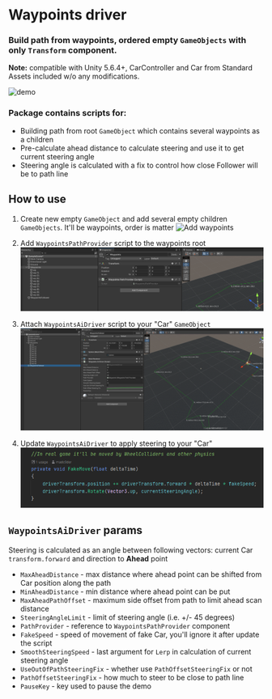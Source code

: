 # Waypoints driver

### Build path from waypoints, ordered empty `GameObjects` with only `Transform` component.

**Note:** compatible with Unity 5.6.4+, CarController and Car from Standard Assets included w/o any modifications.


![demo](Docs/follower-demo.gif "Demo")

### Package contains scripts for:
- Building path from root `GameObject` which contains several waypoints as a children
- Pre-calculate ahead distance to calculate steering and use it to get current steering angle
- Steering angle is calculated with a fix to control how close Follower will be to path line 

## How to use
1. Create new empty `GameObject` and add several empty children `GameObjects`. 
   It'll be waypoints, order is matter
   ![Add waypoints](Docs/put-waypoints.gif "Add waypoints")  
     

2. Add `WaypointsPathProvider` script to the waypoints root
   ![Add WaypointsPathProvider](Docs/add-path-provider.png "Add WaypointsPathProvider")
     
      
3. Attach `WaypointsAiDriver` script to your "Car" `GameObject`
   ![Add WaypointsAiDriver](Docs/add-follower-script.png "Add WaypointsAiDriver to Car GameObject")
   

4. Update `WaypointsAiDriver` to apply steering to your "Car"
   ![Update WaypointsAiDriver to apply steering to your car](Docs/update-driver-script.png "Update WaypointsAiDriver to apply steering to your car")
   
## `WaypointsAiDriver` params 
Steering is calculated as an angle between following vectors: current Car `transform.forward` 
and direction to **Ahead** point 


- `MaxAheadDistance` - max distance where ahead point can be shifted from Car position along the path
- `MinAheadDistance` - min distance where ahead point can be put
- `MaxAheadPathOffset` - maximum side offset from path to limit ahead scan distance
- `SteeringAngleLimit` - limit of steering angle (i.e. +/- 45 degrees)
- `PathProvider` - reference to `WaypointsPathProvider` component
- `FakeSpeed` - speed of movement of fake Car, you'll ignore it after update the script
- `SmoothSteeringSpeed` - last argument for `Lerp` in calculation of current steering angle
- `UseOutOfPathSteeringFix` - whether use `PathOffsetSteeringFix` or not
- `PathOffsetSteeringFix` - how much to steer to be close to path line
- `PauseKey` - key used to pause the demo